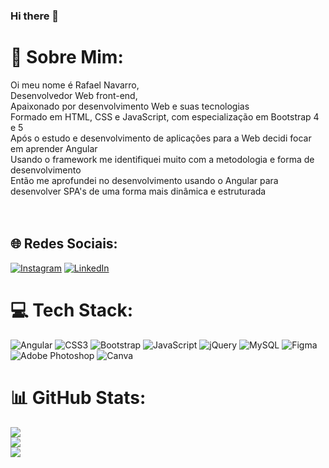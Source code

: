 ### Hi there 👋

# 💫 Sobre Mim:
Oi meu nome é Rafael Navarro,<br>Desenvolvedor Web front-end,<br>Apaixonado por desenvolvimento Web e suas tecnologias<br>Formado em HTML, CSS e JavaScript, com especialização em Bootstrap 4 e 5<br>Após o estudo e desenvolvimento de aplicações para a Web decidi focar em aprender Angular<br>Usando o framework me identifiquei muito com a metodologia e forma de desenvolvimento<br>Então me aprofundei no desenvolvimento usando o Angular para desenvolver SPA's de uma forma mais dinâmica e estruturada<br><br><br>


## 🌐 Redes Sociais:
[![Instagram](https://img.shields.io/badge/Instagram-%23E4405F.svg?logo=Instagram&logoColor=white)](https://instagram.com/rfl_coding) [![LinkedIn](https://img.shields.io/badge/LinkedIn-%230077B5.svg?logo=linkedin&logoColor=white)](https://linkedin.com/in/rafael-navarro-209462180) 

# 💻 Tech Stack:
![Angular](https://img.shields.io/badge/angular-%23DD0031.svg?style=flat&logo=angular&logoColor=white) ![CSS3](https://img.shields.io/badge/css3-%231572B6.svg?style=flat&logo=css3&logoColor=white) ![Bootstrap](https://img.shields.io/badge/bootstrap-%23563D7C.svg?style=flat&logo=bootstrap&logoColor=white) ![JavaScript](https://img.shields.io/badge/javascript-%23323330.svg?style=flat&logo=javascript&logoColor=%23F7DF1E) ![jQuery](https://img.shields.io/badge/jquery-%230769AD.svg?style=flat&logo=jquery&logoColor=white) ![MySQL](https://img.shields.io/badge/mysql-%2300f.svg?style=flat&logo=mysql&logoColor=white) 	![Figma](https://img.shields.io/badge/figma-%23F24E1E.svg?style=flat&logo=figma&logoColor=white) ![Adobe Photoshop](https://img.shields.io/badge/adobephotoshop-%2331A8FF.svg?style=flat&logo=adobephotoshop&logoColor=white) ![Canva](https://img.shields.io/badge/Canva-%2300C4CC.svg?style=flat&logo=Canva&logoColor=white)
# 📊 GitHub Stats:
![](https://github-readme-stats.vercel.app/api?username=rafael0125&theme=dark&hide_border=true&include_all_commits=false&count_private=false)<br/>
![](https://github-readme-streak-stats.herokuapp.com/?user=rafael0125&theme=dark&hide_border=true)<br/>
![](https://github-readme-stats.vercel.app/api/top-langs/?username=rafael0125&theme=dark&hide_border=true&include_all_commits=false&count_private=false&layout=compact)



<!-- Proudly created with GPRM ( https://gprm.itsvg.in ) -->









<!--
**Rafael0125/Rafael0125** is a ✨ _special_ ✨ repository because its `README.md` (this file) appears on your GitHub profile.

Here are some ideas to get you started:

- 🔭 I’m currently working on ...
- 🌱 I’m currently learning ...
- 👯 I’m looking to collaborate on ...
- 🤔 I’m looking for help with ...
- 💬 Ask me about ...
- 📫 How to reach me: ...
- 😄 Pronouns: ...
- ⚡ Fun fact: ...
-->
